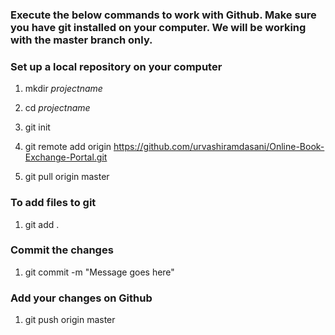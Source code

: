 ### Execute the below commands to work with Github. Make sure you have git installed on your computer. We will be working with the master branch only.

### Set up a local repository on your computer
1. mkdir *projectname*

2. cd *projectname*

3. git init

4. git remote add origin https://github.com/urvashiramdasani/Online-Book-Exchange-Portal.git

5. git pull origin master


### To add files to git

1. git add .

### Commit the changes

1. git commit -m "Message goes here"

### Add your changes on Github

1. git push origin master


